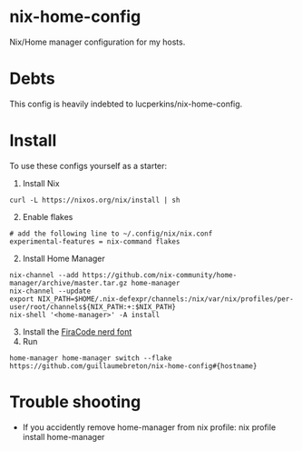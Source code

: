 # nix-home-config

Nix/Home manager configuration for my hosts.

# Debts

This config is heavily indebted to lucperkins/nix-home-config.

# Install

To use these configs yourself as a starter:

1. Install Nix

```
curl -L https://nixos.org/nix/install | sh
```

2. Enable flakes

```
# add the following line to ~/.config/nix/nix.conf
experimental-features = nix-command flakes
```

2. Install Home Manager

```
nix-channel --add https://github.com/nix-community/home-manager/archive/master.tar.gz home-manager
nix-channel --update
export NIX_PATH=$HOME/.nix-defexpr/channels:/nix/var/nix/profiles/per-user/root/channels${NIX_PATH:+:$NIX_PATH}
nix-shell '<home-manager>' -A install
```

3. Install the [FiraCode nerd font](https://www.nerdfonts.com/)
4. Run

```
home-manager home-manager switch --flake https://github.com/guillaumebreton/nix-home-config#{hostname}
```

# Trouble shooting

- If you accidently remove home-manager from nix profile: nix profile install home-manager
